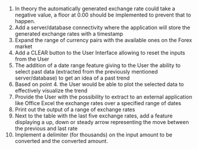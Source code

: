 1. In theory the automatically generated exchange rate could take a negative value, a floor at 0.00 should be implemented to prevent that to happen.
2. Add a server/database connectivity where the application will store the generated exchange rates with a timestamp
3. Expand the range of currency pairs with the available ones on the Forex market
4. Add a CLEAR button to the User Interface allowing to reset the inputs from the User
5. The addition of a date range feature giving to the User the ability to select past data (extracted from the previously mentioned server/database) to get an idea of a past trend
6. Based on point 4. the User would be able to plot the selected data to effectively visualize the trend
7. Provide the User with the possibility to extract to an external application like Office Excel the exchange rates over a specified range of dates
8. Print out the output of a range of exchange rates  
9. Next to the table with the last five exchange rates, add a feature displaying a up, down or steady arrow representing the move between the previous and last rate
10. Implement a delimiter (for thousands) on the input amount to be converted and the converted amount. 
